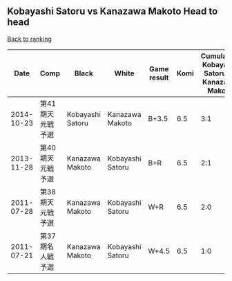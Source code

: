 ## Kobayashi Satoru vs Kanazawa Makoto Head to head

[Back to ranking](../../index.md)




| **Date** | **Comp** | **Black** | **White** | **Game result** | **Komi** | **Cumulative Kobayashi Satoru vs Kanazawa Makoto** | **Kobayashi Satoru streak** | **Kanazawa Makoto streak** | 
| --- | --- | --- | --- | --- | --- | --- | --- | --- |
| 2014-10-23 | 第41期天元戦予選 | Kobayashi Satoru | Kanazawa Makoto | B+3.5 | 6.5 | 3:1 | 1 | 0 | 
| 2013-11-28 | 第40期天元戦予選 | Kanazawa Makoto | Kobayashi Satoru | B+R | 6.5 | 2:1 | 0 | 1 | 
| 2011-07-28 | 第38期天元戦予選 | Kanazawa Makoto | Kobayashi Satoru | W+R | 6.5 | 2:0 | 2 | 0 | 
| 2011-07-21 | 第37期名人戦予選 | Kanazawa Makoto | Kobayashi Satoru | W+4.5 | 6.5 | 1:0 | 1 | 0 |




